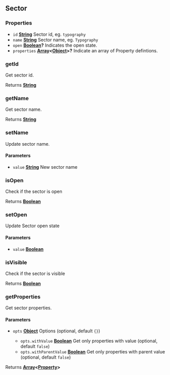 <!-- Generated by documentation.js. Update this documentation by updating the source code. -->

## Sector



### Properties

*   `id` **[String][1]** Sector id, eg. `typography`
*   `name` **[String][1]** Sector name, eg. `Typography`
*   `open` **[Boolean][2]?** Indicates the open state.
*   `properties` **[Array][3]<[Object][4]>?** Indicate an array of Property defintions.

### getId

Get sector id.

Returns **[String][1]** 

### getName

Get sector name.

Returns **[String][1]** 

### setName

Update sector name.

#### Parameters

*   `value` **[String][1]** New sector name

### isOpen

Check if the sector is open

Returns **[Boolean][2]** 

### setOpen

Update Sector open state

#### Parameters

*   `value` **[Boolean][2]** 

### isVisible

Check if the sector is visible

Returns **[Boolean][2]** 

### getProperties

Get sector properties.

#### Parameters

*   `opts` **[Object][4]** Options (optional, default `{}`)

    *   `opts.withValue` **[Boolean][2]** Get only properties with value (optional, default `false`)
    *   `opts.withParentValue` **[Boolean][2]** Get only properties with parent value (optional, default `false`)

Returns **[Array][3]<[Property]>** 

##

[Property]: property.html

[1]: https://developer.mozilla.org/docs/Web/JavaScript/Reference/Global_Objects/String

[2]: https://developer.mozilla.org/docs/Web/JavaScript/Reference/Global_Objects/Boolean

[3]: https://developer.mozilla.org/docs/Web/JavaScript/Reference/Global_Objects/Array

[4]: https://developer.mozilla.org/docs/Web/JavaScript/Reference/Global_Objects/Object
